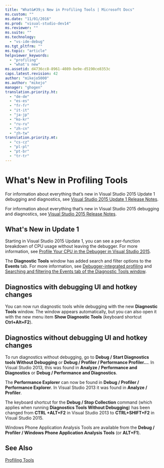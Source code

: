 ```yaml
---
title: "What&#39;s New in Profiling Tools | Microsoft Docs"
ms.custom: ""
ms.date: "11/01/2016"
ms.prod: "visual-studio-dev14"
ms.reviewer: ""
ms.suite: ""
ms.technology: 
  - "vs-ide-debug"
ms.tgt_pltfrm: ""
ms.topic: "article"
helpviewer_keywords: 
  - "profiling"
  - "what's new"
ms.assetid: d4736cc8-8961-4089-be9e-d5190ce8353c
caps.latest.revision: 42
author: "mikejo5000"
ms.author: "mikejo"
manager: "ghogen"
translation.priority.ht: 
  - "de-de"
  - "es-es"
  - "fr-fr"
  - "it-it"
  - "ja-jp"
  - "ko-kr"
  - "ru-ru"
  - "zh-cn"
  - "zh-tw"
translation.priority.mt: 
  - "cs-cz"
  - "pl-pl"
  - "pt-br"
  - "tr-tr"
---
```

# What&#39;s New in Profiling Tools
For information about everything that’s new in Visual Studio 2015 Update 1 debugging and diagnostics, see [Visual Studio 2015 Update 1 Release Notes](https://www.visualstudio.com/news/vs2015-update1-vs#debug).  
  
 For information about everything that’s new in Visual Studio 2015 debugging and diagnostics, see [Visual Studio 2015 Release Notes](https://www.visualstudio.com/news/vs2015-vs#Debug).  
  
## What's New in Update 1  
 Starting in Visual Studio 2015 Update 1, you can see a per-function breakdown of CPU usage without leaving the debugger. For more information, see [Profile Your CPU in the Debugger in Visual Studio 2015](http://blogs.msdn.com/b/visualstudioalm/archive/2015/10/29/profile-your-cpu-in-the-debugger-in-visual-studio-2015.aspx).  
  
 The **Diagnostic Tools** window has added search and filter options to the **Events** tab. For more information, see [Debugger-integrated profiling](../Topic/Debugger-integrated%20profiling.md) and  [Searching and filtering the Events tab of the Diagnostic Tools window](http://blogs.msdn.com/b/visualstudioalm/archive/2015/11/12/searching-and-filtering-the-events-tab-of-the-diagnostic-tools-window.aspx).  
  
## Diagnostics with debugging UI and hotkey changes  
 You can now run diagnostic tools while debugging with the new **Diagnostic Tools** window. The window appears automatically, but you can also open it with the new menu item **Show Diagnostic Tools** (keyboard shortcut **Ctrl+Alt+F2**).  
  
## Diagnostics without debugging UI and hotkey changes  
 To run diagnostics without debugging, go to **Debug / Start Diagnostics tools Without Debugging** or **Debug / Profiler / Performance Profiler...**. In Visual Studio 2013, this was found in **Analyze / Performance and Diagnostics** or **Debug / Performance and Diagnostics**.  
  
 The **Performance Explorer** can now be found in **Debug / Profiler / Performance Explorer**. In Visual Studio 2013 it was found in **Analyze / Profiler**.  
  
 The keyboard shortcut for the **Debug / Stop Collection** command (which applies when running **Diagnostics Tools Without Debugging**) has been changed from **CTRL +ALT+F2** in Visual Studio 2013 to **CTRL+SHIFT+F2** in Visual Studio 2015.  
  
 Windows Phone Application Analysis Tools are available from the **Debug / Profiler / Windows Phone Application Analysis Tools** (or **ALT+F1**).  
  
## See Also  
 [Profiling Tools](../profiling/profiling-tools.md)